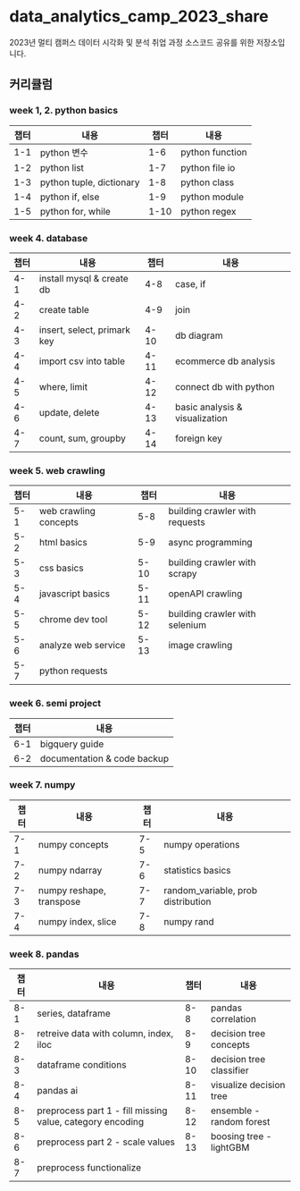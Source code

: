 # data_analytics_camp_2023_share
2023년 멀티 캠퍼스 데이터 시각화 및 분석 취업 과정 소스코드 공유를 위한 저장소입니다.

## 커리큘럼

### week 1, 2. python basics
| 챕터 | 내용 | 챕터 | 내용 |
| --- | --- | --- | --- |
| 1-1 | python 변수 | 1-6 | python function |
| 1-2 | python list | 1-7 | python file io |
| 1-3 | python tuple, dictionary | 1-8 | python class |
| 1-4 | python if, else | 1-9 | python module |
| 1-5 | python for, while | 1-10 | python regex |

### week 4. database
| 챕터 | 내용 | 챕터 | 내용 |
| --- | --- | --- | --- |
| 4-1 | install mysql & create db | 4-8 | case, if |
| 4-2 | create table | 4-9 | join |
| 4-3 | insert, select, primark key | 4-10 | db diagram |
| 4-4 | import csv into table | 4-11 | ecommerce db analysis |
| 4-5 | where, limit | 4-12 | connect db with python |
| 4-6 | update, delete | 4-13 | basic analysis & visualization |
| 4-7 | count, sum, groupby | 4-14 | foreign key |

### week 5. web crawling
| 챕터 | 내용 | 챕터 | 내용 |
| --- | --- | --- | --- |
| 5-1 | web crawling concepts | 5-8 | building crawler with requests |
| 5-2 | html basics | 5-9 | async programming |
| 5-3 | css basics | 5-10 | building crawler with scrapy |
| 5-4 | javascript basics | 5-11 | openAPI crawling |
| 5-5 | chrome dev tool | 5-12 | building crawler with selenium |
| 5-6 | analyze web service | 5-13 | image crawling |
| 5-7 | python requests |  |  |

### week 6. semi project
| 챕터 | 내용 |
| --- | --- |
| 6-1 | bigquery guide |
| 6-2 | documentation & code backup |

### week 7. numpy
| 챕터 | 내용 | 챕터 | 내용 |
| --- | --- | --- | --- |
| 7-1 | numpy concepts | 7-5 | numpy operations |
| 7-2 | numpy ndarray | 7-6 | statistics basics |
| 7-3 | numpy reshape, transpose  | 7-7 | random_variable, prob distribution |
| 7-4 | numpy index, slice | 7-8 | numpy rand |

### week 8. pandas
| 챕터 | 내용 | 챕터 | 내용 |
| --- | --- | --- | --- |
| 8-1 | series, dataframe | 8-8 | pandas correlation |
| 8-2 | retreive data with column, index, iloc | 8-9 | decision tree concepts |
| 8-3 | dataframe conditions | 8-10 | decision tree classifier |
| 8-4 | pandas ai | 8-11 | visualize decision tree |
| 8-5 | preprocess part 1 - fill missing value, category encoding | 8-12 | ensemble - random forest |
| 8-6 | preprocess part 2 - scale values | 8-13 | boosing tree - lightGBM |
| 8-7 | preprocess functionalize |  |  |


